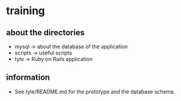 # training
## about the directories
- mysql -> about the database of the application
- scripts -> useful scripts
- tyle -> Ruby on Rails application

## information
- See tyle/README.md for the prototype and the database schema.

